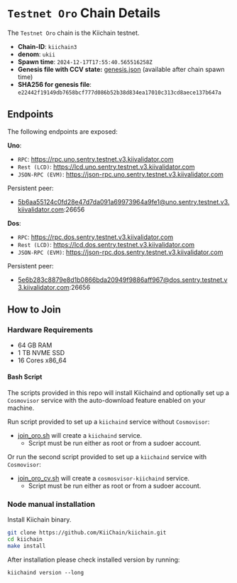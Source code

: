 # `Testnet Oro` Chain Details

The `Testnet Oro` chain is the Kiichain testnet.

- **Chain-ID**: `kiichain3`
- **denom**: `ukii`
- **Spawn time**: `2024-12-17T17:55:40.565516258Z`
- **Genesis file with CCV state:** [genesis.json](./genesis.json) (available after chain spawn time)
- **SHA256 for genesis file**: `e22442f19149db7658bcf777d086b52b38d834ea17010c313cd8aece137b647a`

## Endpoints

The following endpoints are exposed:

**Uno**:

- `RPC`: https://rpc.uno.sentry.testnet.v3.kiivalidator.com
- `Rest (LCD)`: https://lcd.uno.sentry.testnet.v3.kiivalidator.com
- `JSON-RPC (EVM)`: https://json-rpc.uno.sentry.testnet.v3.kiivalidator.com

Persistent peer:

- 5b6aa55124c0fd28e47d7da091a69973964a9fe1@uno.sentry.testnet.v3.kiivalidator.com:26656

**Dos**:

- `RPC`: https://rpc.dos.sentry.testnet.v3.kiivalidator.com
- `Rest (LCD)`: https://lcd.dos.sentry.testnet.v3.kiivalidator.com
- `JSON-RPC (EVM)`: https://json-rpc.dos.sentry.testnet.v3.kiivalidator.com

Persistent peer:

- 5e6b283c8879e8d1b0866bda20949f9886aff967@dos.sentry.testnet.v3.kiivalidator.com:26656

## How to Join

### Hardware Requirements

- 64 GB RAM
- 1 TB NVME SSD
- 16 Cores x86_64

#### Bash Script

The scripts provided in this repo will install Kiichaind and optionally set up a `Cosmovisor` service with the auto-download feature enabled on your machine.

Run script provided to set up a `kiichaind` service without `Cosmovisor`:

- [join_oro.sh](./join_oro.sh) will create a `kiichaind` service.
  - Script must be run either as root or from a sudoer account.

Or run the second script provided to set up a `kiichaind` service with `Cosmovisor`:

- [join_oro_cv.sh](./join_oro_cv.sh) will create a `cosmosvisor-kiichaind` service.
  - Script must be run either as root or from a sudoer account.

### Node manual installation

Install Kiichain binary.

```bash
git clone https://github.com/KiiChain/kiichain.git
cd kiichain
make install
```

After installation please check installed version by running:

`kiichaind version --long`
